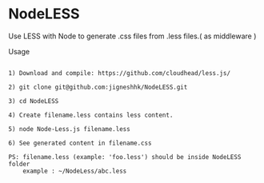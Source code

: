 NodeLESS
========

Use LESS with Node to generate .css files from .less files.( as middleware )

Usage
~~~~~

1) Download and compile: https://github.com/cloudhead/less.js/

2) git clone git@github.com:jigneshhk/NodeLESS.git

3) cd NodeLESS

4) Create filename.less contains less content.

5) node Node-Less.js filename.less

6) See generated content in filename.css

PS: filename.less (example: 'foo.less') should be inside NodeLESS folder
    example : ~/NodeLess/abc.less

